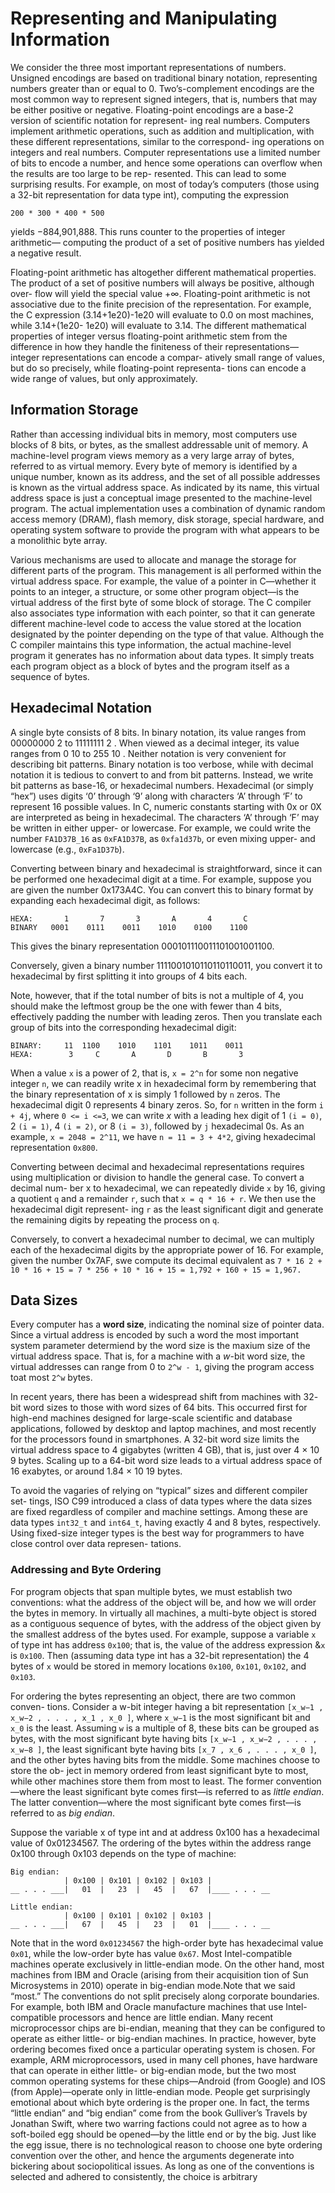 # Representing and Manipulating Information
We consider the three most important representations of numbers. Unsigned
encodings are based on traditional binary notation, representing numbers greater
than or equal to 0. Two’s-complement encodings are the most common way to
represent signed integers, that is, numbers that may be either positive or negative.
Floating-point encodings are a base-2 version of scientific notation for represent-
ing real numbers. Computers implement arithmetic operations, such as addition
and multiplication, with these different representations, similar to the correspond-
ing operations on integers and real numbers.
Computer representations use a limited number of bits to encode a number,
and hence some operations can overflow when the results are too large to be rep-
resented. This can lead to some surprising results. For example, on most of today’s
computers (those using a 32-bit representation for data type int), computing the
expression

```
200 * 300 * 400 * 500
```

yields −884,901,888. This runs counter to the properties of integer arithmetic—
computing the product of a set of positive numbers has yielded a negative result.

Floating-point arithmetic has altogether different mathematical properties.
The product of a set of positive numbers will always be positive, although over-
flow will yield the special value +∞. Floating-point arithmetic is not associative
due to the finite precision of the representation. For example, the C expression
(3.14+1e20)-1e20 will evaluate to 0.0 on most machines, while 3.14+(1e20-
1e20) will evaluate to 3.14. The different mathematical properties of integer
versus floating-point arithmetic stem from the difference in how they handle the
finiteness of their representations—integer representations can encode a compar-
atively small range of values, but do so precisely, while floating-point representa-
tions can encode a wide range of values, but only approximately.

## Information Storage
Rather than accessing individual bits in memory, most computers use blocks of
8 bits, or bytes, as the smallest addressable unit of memory. A machine-level
program views memory as a very large array of bytes, referred to as virtual
memory. Every byte of memory is identified by a unique number, known as its
address, and the set of all possible addresses is known as the virtual address space.
As indicated by its name, this virtual address space is just a conceptual image
presented to the machine-level program. The actual implementation
uses a combination of dynamic random access memory (DRAM),
flash memory, disk storage, special hardware, and operating system software to
provide the program with what appears to be a monolithic byte array.

Various mechanisms are used to allocate and manage the storage for different
parts of the program. This management is all performed within the virtual address
space. For example, the value of a pointer in C—whether it points to an integer,
a structure, or some other program object—is the virtual address of the first byte
of some block of storage. The C compiler also associates type information with
each pointer, so that it can generate different machine-level code to access the
value stored at the location designated by the pointer depending on the type of
that value. Although the C compiler maintains this type information, the actual
machine-level program it generates has no information about data types. It simply
treats each program object as a block of bytes and the program itself as a sequence
of bytes.

## Hexadecimal Notation
A single byte consists of 8 bits. In binary notation, its value ranges from 00000000 2
to 11111111 2 . When viewed as a decimal integer, its value ranges from 0 10 to 255 10 .
Neither notation is very convenient for describing bit patterns. Binary notation
is too verbose, while with decimal notation it is tedious to convert to and from
bit patterns. Instead, we write bit patterns as base-16, or hexadecimal numbers.
Hexadecimal (or simply “hex”) uses digits ‘0’ through ‘9’ along with characters
‘A’ through ‘F’ to represent 16 possible values.
In C, numeric constants starting with 0x or 0X are interpreted as being in
hexadecimal. The characters ‘A’ through ‘F’ may be written in either upper- or
lowercase. For example, we could write the number `FA1D37B_16` as `0xFA1D37B`,
as `0xfa1d37b`, or even mixing upper- and lowercase (e.g., `0xFa1D37b`).

Converting between binary and hexadecimal is straightforward, since it can be
performed one hexadecimal digit at a time.
For example, suppose you are given the number 0x173A4C. You can convert
this to binary format by expanding each hexadecimal digit, as follows:

```
HEXA:       1       7       3       A       4       C
BINARY   0001    0111    0011    1010    0100    1100
```
This gives the binary representation 000101110011101001001100.

Conversely, given a binary number 1111001010110110110011, you convert it
to hexadecimal by first splitting it into groups of 4 bits each.

Note, however, that if
the total number of bits is not a multiple of 4, you should make the leftmost group
be the one with fewer than 4 bits, effectively padding the number with leading
zeros. Then you translate each group of bits into the corresponding hexadecimal
digit:

```
BINARY:     11  1100    1010    1101    1011    0011
HEXA:        3     C       A       D       B       3
```

When a value `x` is a power of 2, that is, `x = 2^n` for some non negative integer `n`,
we can readily write x in hexadecimal form by remembering that the binary
representation of x is simply 1 followed by `n` zeros. The hexadecimal digit 0
represents 4 binary zeros. So, for `n` written in the form
`i + 4j`, where `0 <= i <=3`, we can write _x_ with a leading hex digit of 1
`(i = 0)`, 2 `(i = 1)`, 4 `(i = 2)`, or 8 `(i = 3)`, followed by `j` hexadecimal 0s.
As an example, `x = 2048 = 2^11`, we have `n = 11 = 3 + 4*2`, giving
hexadecimal representation `0x800`.

Converting between decimal and hexadecimal representations requires using
multiplication or division to handle the general case. To convert a decimal num-
ber x to hexadecimal, we can repeatedly divide `x` by 16, giving a quotient `q` and a
remainder `r`, such that `x = q * 16 + r`. We then use the hexadecimal digit represent-
ing `r` as the least significant digit and generate the remaining digits by repeating
the process on `q`.

Conversely, to convert a hexadecimal number to decimal, we can multiply
each of the hexadecimal digits by the appropriate power of 16. For example, given
the number 0x7AF, swe compute its decimal equivalent as
`7 * 16 2 + 10 * 16 + 15 = 7 * 256 + 10 * 16 + 15 = 1,792 + 160 + 15 = 1,967.`

## Data Sizes
Every computer has a __word size__, indicating the nominal size of pointer data.
Since a virtual address is encoded by such a word the most important system parameter
determiend by the word size is the maxium size of the virtual address space.
That is, for a machine with a _w_-bit word size, the virtual addresses can range
from 0 to `2^w - 1`, giving the program access toat most `2^w` bytes.

In recent years, there has been a widespread shift from machines with 32-
bit word sizes to those with word sizes of 64 bits. This occurred first for high-end
machines designed for large-scale scientific and database applications, followed
by desktop and laptop machines, and most recently for the processors found in
smartphones. A 32-bit word size limits the virtual address space to 4 gigabytes
(written 4 GB), that is, just over 4 × 10 9 bytes. Scaling up to a 64-bit word size
leads to a virtual address space of 16 exabytes, or around 1.84 × 10 19 bytes.

To avoid the vagaries of relying on “typical” sizes and different compiler set-
tings, ISO C99 introduced a class of data types where the data sizes are fixed
regardless of compiler and machine settings. Among these are data types `int32_t`
and `int64_t`, having exactly 4 and 8 bytes, respectively. Using fixed-size integer
types is the best way for programmers to have close control over data represen-
tations.

### Addressing and Byte Ordering
For program objects that span multiple bytes, we must establish two conventions:
what the address of the object will be, and how we will order the bytes in memory.
In virtually all machines, a multi-byte object is stored as a contiguous sequence
of bytes, with the address of the object given by the smallest address of the bytes
used. For example, suppose a variable `x` of type int has address `0x100`; that is, the
value of the address expression &`x` is `0x100`. Then (assuming data type int has a
32-bit representation) the 4 bytes of `x` would be stored in memory locations `0x100`,
`0x101`, `0x102`, and `0x103`.

For ordering the bytes representing an object, there are two common conven-
tions. Consider a w-bit integer having a bit representation `[x_w−1 , x_w−2 , . . . , x_1 , x_0 ]`,
where `x_w−1` is the most significant bit and `x_0` is the least. Assuming `w` is a multiple
of 8, these bits can be grouped as bytes, with the most significant byte having bits
`[x_w−1 , x_w−2 , . . . , x_w−8 ]`, the least significant byte having bits `[x_7 , x_6 , . . . , x_0 ]`, and
the other bytes having bits from the middle. Some machines choose to store the ob-
ject in memory ordered from least significant byte to most, while other machines
store them from most to least. The former convention—where the least significant
byte comes first—is referred to as _little endian_. The latter convention—where the
most significant byte comes first—is referred to as _big endian_.

Suppose the variable x of type int and at address 0x100 has a hexadecimal
value of 0x01234567. The ordering of the bytes within the address range 0x100
through 0x103 depends on the type of machine:

```
Big endian:
            | 0x100 | 0x101 | 0x102 | 0x103 |
__ . . . ___|   01  |   23  |   45  |   67  |____ . . . __

Little endian:
            | 0x100 | 0x101 | 0x102 | 0x103 |
__ . . . ___|   67  |   45  |   23  |   01  |____ . . . __
```

Note that in the word `0x01234567` the high-order byte has hexadecimal value
`0x01`, while the low-order byte has value `0x67`.
Most Intel-compatible machines operate exclusively in little-endian mode. On
the other hand, most machines from IBM and Oracle (arising from their acquisition
tion of Sun Microsystems in 2010) operate in big-endian mode.Note that we said
“most.” The conventions do not split precisely along corporate boundaries. For
example, both IBM and Oracle manufacture machines that use Intel-compatible
processors and hence are little endian. Many recent microprocessor chips are
bi-endian, meaning that they can be configured to operate as either little- or
big-endian machines. In practice, however, byte ordering becomes fixed once a
particular operating system is chosen.
For example, ARM microprocessors, used
in many cell phones, have hardware that can operate in either little- or big-endian
mode, but the two most common operating systems for these chips—Android
(from Google) and IOS (from Apple)—operate only in little-endian mode.
People get surprisingly emotional about which byte ordering is the proper one.
In fact, the terms “little endian” and “big endian” come from the book Gulliver’s
Travels by Jonathan Swift, where two warring factions could not agree as to how a
soft-boiled egg should be opened—by the little end or by the big. Just like the egg
issue, there is no technological reason to choose one byte ordering convention over
the other, and hence the arguments degenerate into bickering about sociopolitical
issues. As long as one of the conventions is selected and adhered to consistently,
the choice is arbitrary

